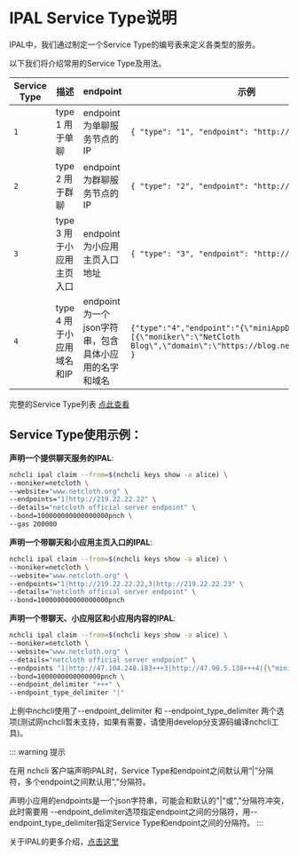 # IPAL Service Type说明
IPAL中，我们通过制定一个Service Type的编号表来定义各类型的服务。

以下我们将介绍常用的Service Type及用法。

| Service Type  |     描述     | endpoint       |    示例        |
| ------------- | ------------------------- | ------------------------- | ------------------------------------- |
| `1` | type 1 用于单聊   | endpoint为单聊服务节点的IP |  ```{ "type": "1", "endpoint": "http://192.168.100.1"}``` |
| `2` | type 2 用于群聊   | endpoint为群聊服务节点的IP | ```{ "type": "2", "endpoint": "http://192.168.100.1"}```    |
| `3` | type 3 用于小应用主页入口   | endpoint为小应用主页入口地址 | ```{ "type": "3", "endpoint": "http://192.168.100.1"}```    |
| `4` | type 4 用于小应用域名和IP   | endpoint为一个json字符串，包含具体小应用的名字和域名  | ```{"type":"4","endpoint":"{\"miniAppDomains\":[{\"moniker\":\"NetCloth Blog\",\"domain\":\"https://blog.netcloth.org\"}]}" }```  |

完整的Service Type列表 [点此查看](https://github.com/netcloth/NIPs/blob/master/nip-001.md)

## Service Type使用示例：

**声明一个提供聊天服务的IPAL**:

```bash
nchcli ipal claim --from=$(nchcli keys show -a alice) \
--moniker=netcloth \
--website="www.netcloth.org" \
--endpoints="1|http://219.22.22.22" \
--details="netcloth official server endpoint" \
--bond=100000000000000000pnch \
--gas 200000
```

**声明一个带聊天和小应用主页入口的IPAL**:

```bash
nchcli ipal claim --from=$(nchcli keys show -a alice) \
--moniker=netcloth \
--website="www.netcloth.org" \
--endpoints="1|http://219.22.22.22,3|http://219.22.22.23" \
--details="netcloth official server endpoint" \
--bond=100000000000000000pnch
```

**声明一个带聊天、小应用区和小应用内容的IPAL**:

```bash
nchcli ipal claim --from=$(nchcli keys show -a alice) \
--moniker=netcloth \
--website="www.netcloth.org" \
--details="netcloth official server endpoint" \
--endpoints "1|http://47.104.248.183+++3|http://47.90.5.138+++4|{\"miniAppDomains\":[{\"moniker\":\"NetCloth Blog\",\"domain\":\"https://blog.netcloth.org\"},{\"moniker\":\"链闻社\",\"domain\":\"https://www.chainnews.com/\"},{\"moniker\":\"非小号\",\"domain\":\"https://feixiaohao.com\"},{\"moniker\":\"金财快讯\",\"domain\":\"https://m.jinse.com/lives\"},{\"moniker\":\"NetCloth Blog\",\"domain\":\"https://medium.com/@NetCloth/\"},{\"moniker\":\"Coindesk\",\"domain\":\"https://www.coindesk.com\"},{\"moniker\":\"Coinmarketcap\",\"domain\":\"https://www.coinmarketcap.com \"}]}" \
--bond=1000000000000000pnch \
--endpoint_delimiter "+++" \
--endpoint_type_delimiter "|"
```

上例中nchcli使用了--endpoint_delimiter 和  --endpoint_type_delimiter 两个选项(测试网nchcli暂未支持，如果有需要，请使用develop分支源码编译nchcli工具)。

::: warning 提示

在用 nchcli 客户端声明IPAL时，Service Type和endpoint之间默认用“|”分隔符，多个endpoint之间默认用“,”分隔符。

声明小应用的endpoints是一个json字符串，可能会和默认的"|"或","分隔符冲突，此时需要用 --endpoint_delimiter选项指定endpoint之间的分隔符，用--endpoint_type_delimiter指定Service Type和endpoint之间的分隔符。
:::

关于IPAL的更多介绍，[点击这里](./ipal.md)